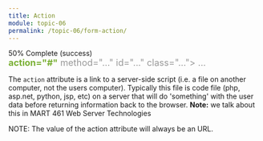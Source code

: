 ```yaml
---
title: Action
module: topic-06
permalink: /topic-06/form-action/
---
```


<div class="divider-heading"></div>


<div class="panel panel-success">
  <div class="progress" style="margin-bottom: 0; border-bottom-left-radius: 0; border-bottom-right-radius: 0;">
    <div class="progress-bar progress-bar-success progress-bar-striped" role="progressbar" aria-valuenow="50" aria-valuemin="0" aria-valuemax="100" style="width: 50%">
      <span class="sr-only">50% Complete (success)</span>
    </div>
  </div>
  <div class="panel-body">
    <p style="font-size: large; margin: 0;"><span style="color: #999"><form</span> <span style="color: #79AF33; font-weight: bold;">action="#"</span> <span style="color: #999">method="..." id="..." class="..."> ... </form></span></p>
  </div>
</div>


The `action` attribute is a link to a server-side script (i.e. a file on another computer, not the users computer). Typically this file is code file (php, asp.net, python, jsp, etc) on a server that will do 'something' with the user data before returning information back to the browser.  **Note:** we talk about this in MART 461 Web Server Technologies

<span class="label label-info">NOTE:</span> The value of the action attribute will always be an URL.
